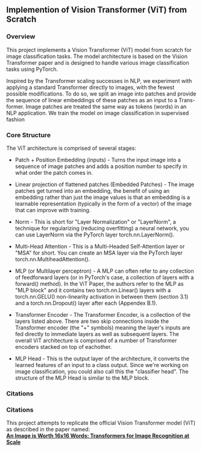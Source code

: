 ## Implemention of  Vision Transformer (ViT) from Scratch

### Overview

This project implements a Vision Transformer (ViT) model from scratch for image classification tasks. The model architecture is based on the Vision Transformer paper and is designed to handle various image classification tasks using PyTorch.

Inspired by the Transformer scaling successes in NLP, we experiment with applying a standard
Transformer directly to images, with the fewest possible modifications. To do so, we split an image
into patches and provide the sequence of linear embeddings of these patches as an input to a Trans-
former. Image patches are treated the same way as tokens (words) in an NLP application. We train
the model on image classification in supervised fashion


### Core Structure

The ViT architecture is comprised of several stages:

* Patch + Position Embedding (inputs) - Turns the input image into a sequence of image patches and adds a position number to specify in what order the patch comes in.

* Linear projection of flattened patches (Embedded Patches) - The image patches get turned into an embedding, the benefit of using an embedding rather than just the image values is that an embedding is a learnable representation (typically in the form of a vector) of the image that can improve with training.

* Norm - This is short for "Layer Normalization" or "LayerNorm", a technique for regularizing (reducing overfitting) a neural network, you can use LayerNorm via the PyTorch layer torch.nn.LayerNorm().

* Multi-Head Attention - This is a Multi-Headed Self-Attention layer or "MSA" for short. You can create an MSA layer via the PyTorch layer torch.nn.MultiheadAttention().

* MLP (or Multilayer perceptron) - A MLP can often refer to any collection of feedforward layers (or in PyTorch's case, a collection of layers with a forward() method). In the ViT Paper, the authors refer to the MLP as "MLP block" and it contains two torch.nn.Linear() layers with a torch.nn.GELU() non-linearity activation in between them (section 3.1) and a torch.nn.Dropout() layer after each (Appendex B.1).


* Transformer Encoder - The Transformer Encoder, is a collection of the layers listed above. There are two skip connections inside the Transformer encoder (the "+" symbols) meaning the layer's inputs are fed directly to immediate layers as well as subsequent layers. The overall ViT architecture is comprised of a number of Transformer encoders stacked on top of eachother.

* MLP Head - This is the output layer of the architecture, it converts the learned features of an input to a class output. Since we're working on image classification, you could also call this the "classifier head". The structure of the MLP Head is similar to the MLP block.


### Citations 

### Citations

This project attempts to replicate the official Vision Transformer model (ViT) as described in the paper named:                              
**[An Image is Worth 16x16 Words: Transformers for Image Recognition at Scale](https://arxiv.org/pdf/2010.11929)**


